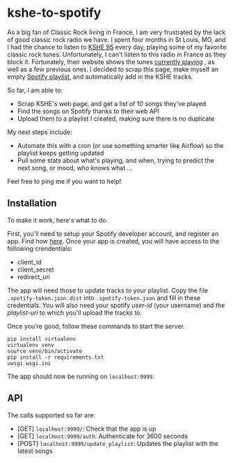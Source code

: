 # kshe-to-spotify

As a big fan of Classic Rock living in France, I am very frustrated by the
lack of good classic rock radio we have. I spent four months in St Louis, MO,
and I had the chance to listen to [KSHE 95](http://www.kshe95.com/) every day,
playing some of my favorite classic rock tunes. Unfortunately, I can't listen
to this radio in France as they block it. Fortunately, their website shows
the tunes [currently playing](http://player.listenlive.co/20101/en/songhistory)
, as well as a few previous ones. I decided to scrap this page, make myself
an empty [Spotify playlist](https://open.spotify.com/user/ericda/playlist/3BCcE8T945z1MnfPWkFsfX),
and automatically add in the KSHE tracks.

So far, I am able to:

- Scrap KSHE's web page, and get a list of 10 songs they've played
- Find the songs on Spotify thanks to their web API
- Upload them to a playlist I created, making sure there is no duplicate

My next steps include:

- Automate this with a cron (or use something smarter like Airflow)
  so the playlist keeps getting updated
- Pull some stats about what's playing, and when, trying to predict
  the next song, or mood, who knows what ...

Feel free to ping me if you want to help!

## Installation

To make it work, here's what to do.

First, you'll need to setup your Spotify developer account, and register an app.
Find how [here](https://developer.spotify.com/web-api/).
Once your app is created, you will have access to the following crendentials:

- client_id
- client_secret
- redirect_uri

The app will need those to update tracks to your playlist.
Copy the file `.spotify-token.json.dist` into `.spotify-token.json`
and fill in these credentials. You will also need your spotify *user-id*
(your username) and the *playlist-uri* to which you'll upload the tracks to.

Once you're good, follow these commands to start the server.

``` shell
pip install virtualenv
virtualenv venv
source venv/bin/activate
pip install -r requirements.txt
uwsgi wsgi.ini
```

The app should now be running on `localhost:9999`.

## API

The calls supported so far are:

- [GET] `localhost:9999/`: Check that the app is up
- [GET] `localhost:9999/auth`: Authenticate for 3600 seconds
- [POST] `localhost:9999/update_playlist`: Updates the playlist with the latest songs
